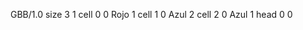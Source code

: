<gs-board> GBB/1.0
size 3 1
cell 0 0 Rojo 1 
cell 1 0 Azul 2 
cell 2 0 Azul 1 
head 0 0
 </gs-board>